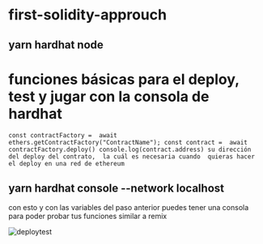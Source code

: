 # first-solidity-approuch
## yarn hardhat node 
# funciones básicas para el deploy, test y jugar con la consola de hardhat
``
 const contractFactory =  await ethers.getContractFactory("ContractName");
 const contract =  await contractFactory.deploy()
 console.log(contract.address) su dirección del deploy del contrato,  la cuál es necesaria cuando 
  quieras hacer el deploy en una red de ethereum
``

## yarn hardhat console --network localhost
con esto y con las variables del paso anterior puedes tener una consola para poder 
probar tus funciones similar a remix 

![deploytest](https://user-images.githubusercontent.com/47333561/174470648-170611f0-2bdc-44a8-8bfa-ffb25de375a1.png)
